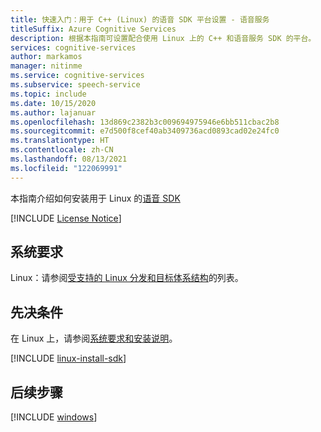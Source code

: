 ```yaml
---
title: 快速入门：用于 C++ (Linux) 的语音 SDK 平台设置 - 语音服务
titleSuffix: Azure Cognitive Services
description: 根据本指南可设置配合使用 Linux 上的 C++ 和语音服务 SDK 的平台。
services: cognitive-services
author: markamos
manager: nitinme
ms.service: cognitive-services
ms.subservice: speech-service
ms.topic: include
ms.date: 10/15/2020
ms.author: lajanuar
ms.openlocfilehash: 13d869c2382b3c009694975946e6bb511cbac2b8
ms.sourcegitcommit: e7d500f8cef40ab3409736acd0893cad02e24fc0
ms.translationtype: HT
ms.contentlocale: zh-CN
ms.lasthandoff: 08/13/2021
ms.locfileid: "122069991"
---
```

本指南介绍如何安装用于 Linux 的[语音 SDK](~/articles/cognitive-services/speech-service/speech-sdk.md)

[!INCLUDE [License Notice](~/includes/cognitive-services-speech-service-license-notice.md)]

## <a name="system-requirements"></a>系统要求

Linux：请参阅[受支持的 Linux 分发和目标体系结构](~/articles/cognitive-services/speech-service/speech-sdk.md)的列表。

## <a name="prerequisites"></a>先决条件

在 Linux 上，请参阅[系统要求和安装说明](~/articles/cognitive-services/speech-service/speech-sdk.md#get-the-speech-sdk)。

[!INCLUDE [linux-install-sdk](linux-install-sdk.md)]

## <a name="next-steps"></a>后续步骤

[!INCLUDE [windows](../quickstart-list.md)]
